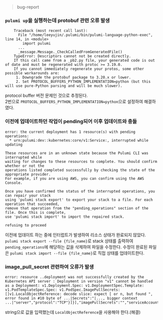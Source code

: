> bug-report
### `pulumi up`을 실행하는데 protobuf 관련 오류 발생
```console
    Traceback (most recent call last):
      File "/home/leeyujin/.pulumi/bin/pulumi-language-python-exec", line 14, in <module>
        import pulumi
      ...  
	  _message.Message._CheckCalledFromGeneratedFile()
    TypeError: Descriptors cannot not be created directly.
    If this call came from a _pb2.py file, your generated code is out of date and must be regenerated with protoc >= 3.19.0.
    If you cannot immediately regenerate your protos, some other possible workarounds are:
     1. Downgrade the protobuf package to 3.20.x or lower.
     2. Set PROTOCOL_BUFFERS_PYTHON_IMPLEMENTATION=python (but this will use pure-Python parsing and will be much slower).
```

protocol buffer 버전 문제인 것으로 추정된다.  
2번으로 `PROTOCOL_BUFFERS_PYTHON_IMPLEMENTATION=python`으로 설정하여 해결하였다.

### 이전에 업데이트하던 작업이 pending되어 이후 업데이트와 충돌
```console
error: the current deployment has 1 resource(s) with pending operations:
  * urn:pulumi:dev::kubernetes:core/v1:Service:, interrupted while updating

These resources are in an unknown state because the Pulumi CLI was interrupted while
waiting for changes to these resources to complete. You should confirm whether or not the
operations listed completed successfully by checking the state of the appropriate provider.
For example, if you are using AWS, you can confirm using the AWS Console.

Once you have confirmed the status of the interrupted operations, you can repair your stack
using 'pulumi stack export' to export your stack to a file. For each operation that succeeded,
remove that operation from the "pending_operations" section of the file. Once this is complete,
use 'pulumi stack import' to import the repaired stack.

refusing to proceed
```
이전에 업데이트 하는 중에 인터럽트가 발생하여 리소스 상태가 완료되지 않았다.
`pulumi stack export --file {file_name}`로 stack 상태를 출력하여 `pending_operations`에 해당하는 값을 삭제하여 파일을 수정한다. 수정이 완료된  파일은 `pulumi stack import --file {file_name}`로 직접 상태를 업데이트한다.

### image_pull_secret 관련하여 오류가 발생
```
error: resource ..deployment was not successfully created by the Kubernetes API server : Deployment in version "v1" cannot be handled as a Deployment: v1.Deployment.Spec: v1.DeploymentSpec.Template: v1.PodTemplateSpec.Spec: v1.PodSpec.ImagePullSecrets: []v1.LocalObjectReference: decode slice: expect [ or n, but found ", error found in #10 byte of ...|Secrets":"|..., bigger context ...|"server","protocol":"TCP"}]}],"imagePullSecrets":"","serviceAccountName":"|...
```
string으로 값을 입력했는데 `LocalObjectReference`을 사용해야 한다.(해결)
